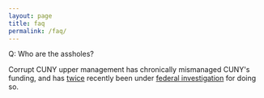 ```yaml
---
layout: page
title: faq
permalink: /faq/
---
```


Q: Who are the assholes?

Corrupt CUNY upper management has chronically mismanaged CUNY's funding, and has [twice](https://www.nytimes.com/2016/08/31/nyregion/76-where-there-should-be-600000-missing-city-college-donation-prompts-inquiry.html?mwrsm=Facebook&_r=0) recently been under [federal investigation](https://www.nytimes.com/2016/07/15/nyregion/finances-of-city-colleges-president-are-under-federal-investigation.html) for doing so.
